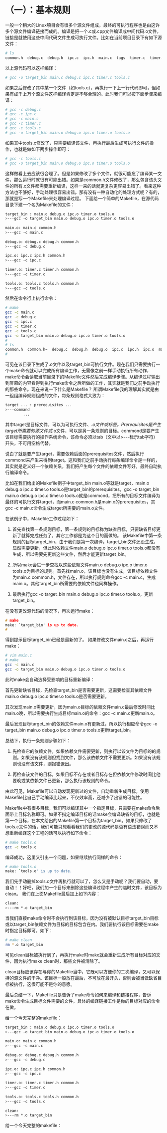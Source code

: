 # （一）：基本规则


一般一个稍大的Linux项目会有很多个源文件组成，最终的可执行程序也是由这许多个源文件编译链接而成的。编译是把一个.c或.cpp文件编译成中间代码.o文件，链接是就使用这些中间代码文件生成可执行文件。比如在当前项目目录下有如下源文件：


```sh
# ls  
common.h  debug.c  debug.h  ipc.c  ipc.h  main.c  tags  timer.c  timer.h  tools.c  tools.h   
```

以上源代码可以这样编译：


```sh
# gcc -o target_bin main.c debug.c ipc.c timer.c tools.c 
```

如果之后修改了其中某一个文件（如tools.c），再执行一下上一行代码即可，但如果有成千上万个源文件这样编译肯定是不够合理的。此时我们可以按下面步骤来编译：


```sh
# gcc -c debug.c  
# gcc -c ipc.c  
# gcc -c main.c  
# gcc -c timer.c  
# gcc -c tools.c  
# gcc -o target_bin main.o debug.o ipc.o timer.o tools.o  
```

如果其中tools.c修改了，只需要编译该文件，再执行最后生成可执行文件的操作，也就是做如下两步操作即可：


```sh
# gcc -c tools.c  
# gcc -o target_bin main.o debug.o ipc.o timer.o tools.o  
```

这样做看上去应该很合理了。但是如果修改了多个文件，就很可能忘了编译某一文件，那么运行时就很有可能出错。如果是common.h文件修改了，那么包含该头文件的所有.c文件都需要重新编译，这样一来的话就更复杂更容易出错了。看来这种方法也不够好，手动处理很容易出错。那有没有一种自动化的处理方式呢？有的，那就是写一个Makefile来处理编译过程。
下面给一个简单的Makefile，在源代码目录下建一个名为Makefile的文件：


```sh
target_bin : main.o debug.o ipc.o timer.o tools.o  
>---gcc -o target_bin main.o debug.o ipc.o timer.o tools.o  
   
main.o: main.c common.h                                                                                                                                                                     
>---gcc -c main.c  
   
debug.o: debug.c debug.h common.h  
>---gcc -c debug.c  
   
ipc.o: ipc.c ipc.h common.h  
>---gcc -c ipc.c  
   
timer.o: timer.c timer.h common.h  
>---gcc -c timer.c  
   
tools.o: tools.c tools.h common.h  
>---gcc -c tools.c  
```

然后在命令行上执行命令：

```sh
# make   
gcc -c main.c  
gcc -c debug.c  
gcc -c ipc.c  
gcc -c timer.c  
gcc -c tools.c  
gcc -o target_bin main.o debug.o ipc.o timer.o tools.o  
#  
# ls  
common.h  common.h~  debug.c  debug.h  debug.o  ipc.c  ipc.h  ipc.o  main.c  main.o  Makefile  Makefile~  tags  target_bin  timer.c  timer.h  timer.o  tools.c  tools.h  tools.o  
#  
```

可见在该目录下生成了.o文件以及target_bin可执行文件。现在我们只需要执行一个make命令就可以完成所有编译工作，无需像之前一样手动执行所有动作，make命令会读取当前目录下的Makefile文件然后完成编译步骤。从编译过程输出到屏幕的内容看得到执行make命令之后所做的工作，其实就是我们之前手动执行的那些命令。现在来说一下什么是Makefile？
所谓Makefile我的理解其实就是由一组组编译规则组成的文件，每条规则格式大致为：


```sh
target ... : prerequisites ...   
>---command  
        ...  
```

其中target是目标文件，可以为可执行文件、*.o文件或标签。Prerequisites是产生target所需要的源文件或*.o文件，可以是另一条规则的目标。commond是要产生该目标需要执行的操作系统命令，该命令必须以tab（文中以>---标示tab字符）开头，不可用空格代替。

说白了就是要产生target，需要依赖后面的prerequisites文件，然后执行commond来产生来得到target。这和我们之前手动执行每条编译命令是一样的，其实就是定义好一个依赖关系，我们把产生每个文件的依赖文件写好，最终自动执行编译命令。

比如在我们给出的Makefile例子中target_bin main.o等就是target，main.o debug.o ipc.o timer.o tools.o是target_bin的prerequisites，gcc -o target_bin main.o debug.o ipc.o timer.o tools.o就是commond，把所有的目标文件编译为最终的可执行文件target，而main.c common.h是main.o的prerequisites，其gcc -c main.c命令生成target所需要的main.o文件。

在该例子中，Makefile工作过程如下：

1. 首先查找第一条规则目标，第一条规则的目标称为缺省目标，只要缺省目标更新了就算完成任务了，其它工作都是为这个目的而做的。 该Makefile中第一条规则的目标target_bin，由于我们是第一次编译，target_bin文件还没生成，显然需要更新，但此时依赖文件main.o debug.o ipc.o timer.o tools.o都没有生成，所以需要先更新这些文件，然后才能更新target_bin。

2. 所以make会进一步查找以这些依赖文件main.o debug.o ipc.o timer.o tools.o为目标的规则。首先找main.o，该目标也没有生成，该目标依赖文件为main.c common.h，文件存在，所以执行规则命令gcc -c main.c，生成main.o。其他target_bin所需要的依赖文件也同样操作。

3. 最后执行gcc -o target_bin main.o debug.o ipc.o timer.o tools.o，更新target_bin。

在没有更改源代码的情况下，再次运行make：

```c
# make  
make: `target_bin' is up to date.  
#  
```

得到提示目标target_bin已经是最新的了。
如果修改文件main.c之后，再运行make：

```sh
# vim main.c  
# make  
gcc -c main.c  
gcc -o target_bin main.o debug.o ipc.o timer.o tools.o  
```

此时make会自动选择受影响的目标重新编译：

首先更新缺省目标，先检查target_bin是否需要更新，这需要检查其依赖文件main.o debug.o ipc.o timer.o tools.o是否需要更新。

其次发现main.o需要更新，因为main.o目标的依赖文件main.c最后修改时间比main.o晚，所以需要执行生成目标main.o的命令：gcc -c main.c更新main.o。

最后发现目标target_bin的依赖文件main.o有更新过，所以执行相应命令gcc -o target_bin main.o debug.o ipc.o timer.o tools.o更新target_bin。

总结下，执行一条规则步骤如下：

1. 先检查它的依赖文件，如果依赖文件需要更新，则执行以该文件为目标的的规则。如果没有该规则但找到文件，那么该依赖文件不需要更新。如果没有该规则也没有该文件，则报错退出。

2. 再检查该文件的目标，如果目标不存在或者目标存在但依赖文件修改时间比他要晚或某依赖文件已更新，那么执行该规则的命令。

由此可见，Makefile可以自动发现更新过的文件，自动重新生成目标，使用Makefile比自己手动编译比起来，不仅效率高，还减少了出错的可能性。
 
Makefile中有很多目标，我们可以编译其中一个指定目标，只需要在make命令后面带上目标名称即可。如果不指定编译目标的话make会编译缺省的目标，也就是第一个目标，在本文给出的Makefile第一个目标为target_bin。如果只修改了tools.c文件的话，我们可能只想看看我们的更改的源代码是否有语法错误而又不想重新编译这个工程的话可以执行如下命令：


```sh
# make tools.o   
gcc -c tools.c 
```

编译成功，这里又引出一个问题，如果继续执行同样的命令：

```sh
# make tools.o  
make: `tools.o' is up to date.  
```

我们先手动删掉tools.o文件再执行就可以了，怎么又是手动呢？我们要自动，要自动！！好吧，我们加一个目标来删除这些编译过程中产生的临时文件，该目标为clean。
我们在上面Makefile最后加上如下内容：

```sh
clean:  
>---rm *.o target_bin  
```

当我们直接make命令时不会执行到该目标，因为没有被默认目标target_bin目标或以target_bin依赖文件为目标的目标包含在内。我们要执行该目标需要在make时指定目标即可。如下：

```sh
# make clean  
rm *.o target_bin  
```

可见clean目标被执行到了，再执行make时make就会重新生成所有目标对应的文件，因为执行make clean时，那些文件被清除了。

clean目标应该存在与你的Makefile当中，它既可以方便你的二次编译，又可以保持的源文件的干净。该目标一般放在最后，不可放在最开头，否则会被当做缺省目标被执行，这很可能不是你的意愿。

最后总结一下，Makefile只是告诉了make命令如何来编译和链接程序，告诉make命令生成目标文件需要的文件，具体的编译链接工作是你的目标对应的命令在做。

给一个今天完整的makefile：


```sh
target_bin : main.o debug.o ipc.o timer.o tools.o  
>---gcc -o target_bin main.o debug.o ipc.o timer.o tools.o  
   
main.o: main.c common.h                                                                                                                                                                     
>---gcc -c main.c  
   
debug.o: debug.c debug.h common.h  
>---gcc -c debug.c  
   
ipc.o: ipc.c ipc.h common.h  
>---gcc -c ipc.c  
   
timer.o: timer.c timer.h common.h  
>---gcc -c timer.c  
   
tools.o: tools.c tools.h common.h  
>---gcc -c tools.c  
   
clean:  
>---rm *.o target_bin  
```
给一个今天完整的makefile：



